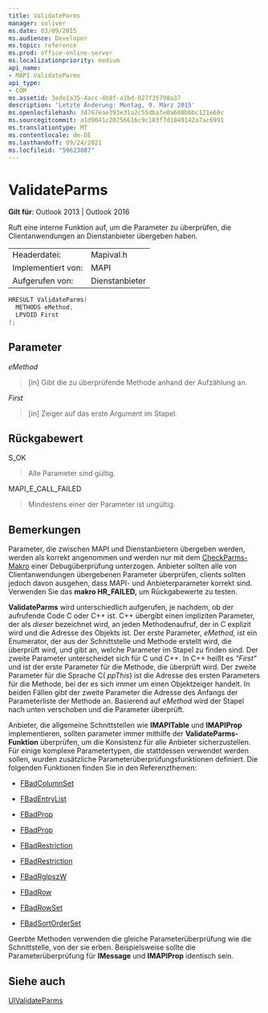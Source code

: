 ```yaml
---
title: ValidateParms
manager: soliver
ms.date: 03/09/2015
ms.audience: Developer
ms.topic: reference
ms.prod: office-online-server
ms.localizationpriority: medium
api_name:
- MAPI.ValidateParms
api_type:
- COM
ms.assetid: 3ede1a35-4acc-4b8f-a1bd-027f35798a37
description: 'Letzte Änderung: Montag, 9. März 2015'
ms.openlocfilehash: 3d767eae393e31a2c55dbafe0a608bbbc121e60c
ms.sourcegitcommit: a1d9041c20256616c9c183f7d1049142a7ac6991
ms.translationtype: MT
ms.contentlocale: de-DE
ms.lasthandoff: 09/24/2021
ms.locfileid: "59623887"
---
```

# <a name="validateparms"></a>ValidateParms

  
  
**Gilt für**: Outlook 2013 | Outlook 2016 
  
Ruft eine interne Funktion auf, um die Parameter zu überprüfen, die Clientanwendungen an Dienstanbieter übergeben haben. 
  
|||
|:-----|:-----|
|Headerdatei:  <br/> |Mapival.h  <br/> |
|Implementiert von:  <br/> |MAPI  <br/> |
|Aufgerufen von:  <br/> |Dienstanbieter  <br/> |
   
```cpp
HRESULT ValidateParms(
  METHODS eMethod,
  LPVOID First
);
```

## <a name="parameters"></a>Parameter

 _eMethod_
  
> [in] Gibt die zu überprüfende Methode anhand der Aufzählung an. 
    
 _First_
  
> [in] Zeiger auf das erste Argument im Stapel.
    
## <a name="return-value"></a>Rückgabewert

S_OK 
  
> Alle Parameter sind gültig. 
    
MAPI_E_CALL_FAILED 
  
> Mindestens einer der Parameter ist ungültig.
    
## <a name="remarks"></a>Bemerkungen

Parameter, die zwischen MAPI und Dienstanbietern übergeben werden, werden als korrekt angenommen und werden nur mit dem [CheckParms-Makro](checkparms.md) einer Debugüberprüfung unterzogen. Anbieter sollten alle von Clientanwendungen übergebenen Parameter überprüfen, clients sollten jedoch davon ausgehen, dass MAPI- und Anbieterparameter korrekt sind. Verwenden Sie das **makro HR_FAILED,** um Rückgabewerte zu testen. 
  
 **ValidateParms** wird unterschiedlich aufgerufen, je nachdem, ob der aufrufende Code C oder C++ ist. C++ übergibt einen impliziten Parameter, der als  _dieser_ bezeichnet wird, an jeden Methodenaufruf, der in C explizit wird und die Adresse des Objekts ist. Der erste Parameter,  _eMethod,_ ist ein Enumerator, der aus der Schnittstelle und Methode erstellt wird, die überprüft wird, und gibt an, welche Parameter im Stapel zu finden sind. Der zweite Parameter unterscheidet sich für C und C++. In C++ heißt es  _"First"_ und ist der erste Parameter für die Methode, die überprüft wird. Der zweite Parameter für die Sprache C(  _ppThis_) ist die Adresse des ersten Parameters für die Methode, bei der es sich immer um einen Objektzeiger handelt. In beiden Fällen gibt der zweite Parameter die Adresse des Anfangs der Parameterliste der Methode an. Basierend auf  _eMethod_ wird der Stapel nach unten verschoben und die Parameter überprüft. 
  
Anbieter, die allgemeine Schnittstellen wie **IMAPITable** und **IMAPIProp** implementieren, sollten parameter immer mithilfe der **ValidateParms-Funktion** überprüfen, um die Konsistenz für alle Anbieter sicherzustellen. Für einige komplexe Parametertypen, die stattdessen verwendet werden sollen, wurden zusätzliche Parameterüberprüfungsfunktionen definiert. Die folgenden Funktionen finden Sie in den Referenzthemen: 
  
- [FBadColumnSet](fbadcolumnset.md)
    
- [FBadEntryList](fbadentrylist.md)
    
- [FBadProp](fbadprop.md)
    
- [FBadProp](fbadprop.md)
    
- [FBadRestriction](fbadrestriction.md)
    
- [FBadRestriction](fbadrestriction.md)
    
- [FBadRglpszW](fbadrglpszw.md)
    
- [FBadRow](fbadrow.md)
    
- [FBadRowSet](fbadrowset.md)
    
- [FBadSortOrderSet](fbadsortorderset.md)
    
Geerbte Methoden verwenden die gleiche Parameterüberprüfung wie die Schnittstelle, von der sie erben. Beispielsweise sollte die Parameterüberprüfung für **IMessage** und **IMAPIProp** identisch sein. 
  
## <a name="see-also"></a>Siehe auch



[UlValidateParms](ulvalidateparms.md)

